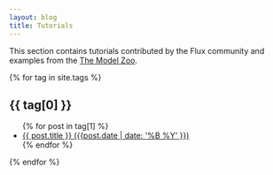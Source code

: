 ```yaml
---
layout: blog
title: Tutorials
---
```


This section contains tutorials contributed by the Flux community and examples from the [The Model Zoo](https://github.com/FluxML/model-zoo).

{% for tag in site.tags %}
  <h2>{{ tag[0] }}</h2>
  <ul>
    {% for post in tag[1] %}
      <li><a href="{{ post.url }}">{{ post.title }} ({{post.date | date: '%B %Y' }})</a></li>
    {% endfor %}
  </ul>
{% endfor %}
